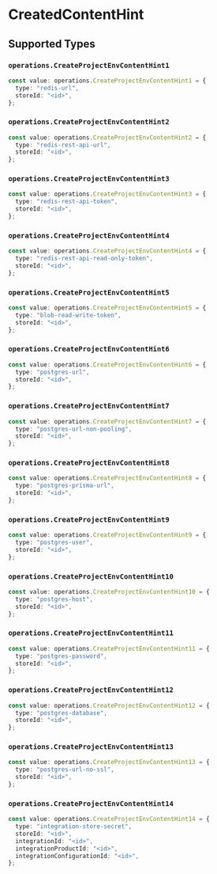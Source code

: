 # CreatedContentHint


## Supported Types

### `operations.CreateProjectEnvContentHint1`

```typescript
const value: operations.CreateProjectEnvContentHint1 = {
  type: "redis-url",
  storeId: "<id>",
};
```

### `operations.CreateProjectEnvContentHint2`

```typescript
const value: operations.CreateProjectEnvContentHint2 = {
  type: "redis-rest-api-url",
  storeId: "<id>",
};
```

### `operations.CreateProjectEnvContentHint3`

```typescript
const value: operations.CreateProjectEnvContentHint3 = {
  type: "redis-rest-api-token",
  storeId: "<id>",
};
```

### `operations.CreateProjectEnvContentHint4`

```typescript
const value: operations.CreateProjectEnvContentHint4 = {
  type: "redis-rest-api-read-only-token",
  storeId: "<id>",
};
```

### `operations.CreateProjectEnvContentHint5`

```typescript
const value: operations.CreateProjectEnvContentHint5 = {
  type: "blob-read-write-token",
  storeId: "<id>",
};
```

### `operations.CreateProjectEnvContentHint6`

```typescript
const value: operations.CreateProjectEnvContentHint6 = {
  type: "postgres-url",
  storeId: "<id>",
};
```

### `operations.CreateProjectEnvContentHint7`

```typescript
const value: operations.CreateProjectEnvContentHint7 = {
  type: "postgres-url-non-pooling",
  storeId: "<id>",
};
```

### `operations.CreateProjectEnvContentHint8`

```typescript
const value: operations.CreateProjectEnvContentHint8 = {
  type: "postgres-prisma-url",
  storeId: "<id>",
};
```

### `operations.CreateProjectEnvContentHint9`

```typescript
const value: operations.CreateProjectEnvContentHint9 = {
  type: "postgres-user",
  storeId: "<id>",
};
```

### `operations.CreateProjectEnvContentHint10`

```typescript
const value: operations.CreateProjectEnvContentHint10 = {
  type: "postgres-host",
  storeId: "<id>",
};
```

### `operations.CreateProjectEnvContentHint11`

```typescript
const value: operations.CreateProjectEnvContentHint11 = {
  type: "postgres-password",
  storeId: "<id>",
};
```

### `operations.CreateProjectEnvContentHint12`

```typescript
const value: operations.CreateProjectEnvContentHint12 = {
  type: "postgres-database",
  storeId: "<id>",
};
```

### `operations.CreateProjectEnvContentHint13`

```typescript
const value: operations.CreateProjectEnvContentHint13 = {
  type: "postgres-url-no-ssl",
  storeId: "<id>",
};
```

### `operations.CreateProjectEnvContentHint14`

```typescript
const value: operations.CreateProjectEnvContentHint14 = {
  type: "integration-store-secret",
  storeId: "<id>",
  integrationId: "<id>",
  integrationProductId: "<id>",
  integrationConfigurationId: "<id>",
};
```

